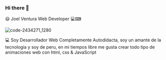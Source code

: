 ### Hi there 👋
😃 Joel Ventura Web Developer 💻⌨

![code-2434271_1280](https://user-images.githubusercontent.com/48741834/100899127-7c946600-348f-11eb-95b5-da695b20dfc5.jpg)

💻 Soy Desarrollador Web Completamente Autodidacta, soy un amante de la tecnologia y soy de peru, en mi tiempos libre me gusta crear todo tipo de animaciones web con html, css & JavaScript 
<!--
**Kelvin-Joel/kelvin-Joel** is a ✨ _special_ ✨ repository because its `README.md` (this file) appears on your GitHub profile.

Here are some ideas to get you started:

- 🔭 I’m currently working on ...
- 🌱 I’m currently learning ...
- 👯 I’m looking to collaborate on ...
- 🤔 I’m looking for help with ...
- 💬 Ask me about ...
- 📫 How to reach me: ...
- 😄 Pronouns: ...
- ⚡ Fun fact: ...
-->
